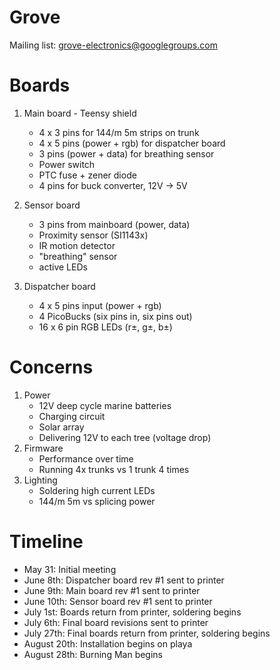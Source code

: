 Grove
=====

Mailing list: grove-electronics@googlegroups.com

# Boards

1) Main board - Teensy shield
    - 4 x 3 pins for 144/m 5m strips on trunk
    - 4 x 5 pins (power + rgb) for dispatcher board
    - 3 pins (power + data) for breathing sensor
    - Power switch
    - PTC fuse + zener diode
    - 4 pins for buck converter, 12V -> 5V
    
2) Sensor board
    - 3 pins from mainboard (power, data)
    - Proximity sensor (SI1143x)
    - IR motion detector
    - "breathing" sensor
    - active LEDs

3) Dispatcher board
    - 4 x 5 pins input (power + rgb)
    - 4 PicoBucks (six pins in, six pins out)
    - 16 x 6 pin RGB LEDs (r±, g±, b±)

# Concerns

1) Power
    - 12V deep cycle marine batteries
    - Charging circuit
    - Solar array
    - Delivering 12V to each tree (voltage drop)
2) Firmware
    - Performance over time
    - Running 4x trunks vs 1 trunk 4 times
3) Lighting
    - Soldering high current LEDs
    - 144/m 5m vs splicing power

# Timeline

- May 31: Initial meeting
- June 8th: Dispatcher board rev #1 sent to printer
- June 9th: Main board rev #1 sent to printer
- June 10th: Sensor board rev #1 sent to printer
- July 1st: Boards return from printer, soldering begins
- July 6th: Final board revisions sent to printer
- July 27th: Final boards return from printer, soldering begins
- August 20th: Installation begins on playa
- August 28th: Burning Man begins
